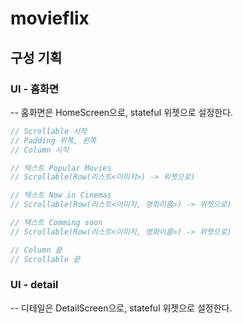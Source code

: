 # movieflix


## 구성 기획  

### UI - 홈화면  

-- 홈화면은 HomeScreen으로, stateful 위젯으로 설정한다.  

```dart
// Scrollable 시작
// Padding 위쪽, 왼쪽
// Column 시작

// 텍스트 Popular Movies
// Scrollable(Row(리스트<이미지>) -> 위젯으로)

// 텍스트 Now in Cinemas
// Scrollable(Row(리스트<이미지, 영화이름>) -> 위젯으로)

// 텍스트 Comming soon
// Scrollable(Row(리스트<이미지, 영화이름>) -> 위젯으로)

// Column 끝
// Scrollable 끝
```

### UI - detail  

-- 디테일은 DetailScreen으로, stateful 위젯으로 설정한다.  

```dart

```